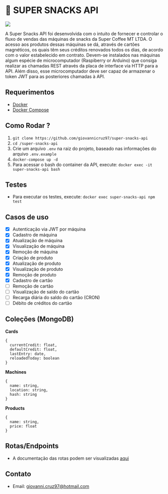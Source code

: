 # :cookie: SUPER SNACKS API

![](https://media.giphy.com/media/xT5LMW6nbTu8pUHZgA/giphy.gif)

A Super Snacks API foi desenvolvida com o intuito de fornecer e controlar o fluxo de vendas das máquinas de snacks da Super Coffee MT LTDA. O acesso aos produtos dessas máquinas se dá, através de cartões magnéticos, os quais têm seus créditos renovados todos os dias, de acordo com o valor estabelecido em contrato. Devem-se instalados nas máquinas algum espécie de microcomputador (Raspiberry or Arduino) que consiga realizar as chamadas REST através da placa de interface via HTTP para a API. Além disso, esse microcomputador deve ser capaz de armazenar o token JWT para as posteriores chamadas à API.

## Requerimentos

- [Docker](https://docs.docker.com/install/)
- [Docker Compose](https://docs.docker.com/compose/install/)

## Como Rodar ?

1. `git clone https://github.com/giovannicruz97/super-snacks-api`
2. `cd /super-snacks-api`
3. Crie um arquivo `.env` na raiz do projeto, baseado nas informações do arquivo `.env.example`
4. `docker-compose up -d`
5. Para acessar o bash do container da API, execute: `docker exec -it super-snacks-api bash`

## Testes

- Para executar os testes, execute: `docker exec super-snacks-api npm test`

## Casos de uso

- [x] Autenticação via JWT por máquina
- [x] Cadastro de máquina
- [x] Atualização de máquina
- [x] Visualização de máquina
- [x] Remoção de máquina
- [x] Criação de produto
- [x] Atualização de produto
- [x] Visualização de produto
- [x] Remoção de produto
- [x] Cadastro de cartão
- [ ] Remoção de cartão
- [ ] Visualização de saldo do cartão
- [ ] Recarga diária do saldo do cartão (CRON)
- [ ] Débito de créditos do cartão

## Coleções (MongoDB)

**Cards**

```
{
  currentCredit: float,
  defaultCredit: float,
  lastEntry: date,
  reloadedToday: boolean
}
```

**Machines**

```
{
  name: string,
  location: string,
  hash: string
}
```

**Products**

```
{
  name: string,
  price: float
}
```

## Rotas/Endpoints

- A documentação das rotas podem ser visualizadas [aqui]('#')

## Contato

- Email: giovanni.cruz97@hotmail.com
